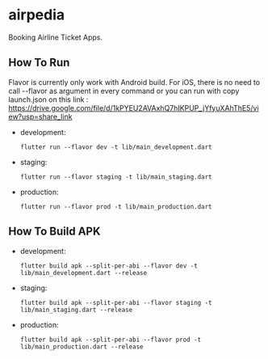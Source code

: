 # airpedia

Booking Airline Ticket Apps.

## How To Run

Flavor is currently only work with Android build. For iOS, there is no need to call --flavor as argument in every command or you can run with copy launch.json on this link : https://drive.google.com/file/d/1kPYEU2AVAxhQ7hIKPUP_jYfyuXAhThE5/view?usp=share_link

- development:
  ```
  flutter run --flavor dev -t lib/main_development.dart
  ```

- staging:
  ```
  flutter run --flavor staging -t lib/main_staging.dart
  ```

- production:
  ```
  flutter run --flavor prod -t lib/main_production.dart
  ```

## How To Build APK

- development:
  ```
  flutter build apk --split-per-abi --flavor dev -t lib/main_development.dart --release
  ```

- staging:
  ```
  flutter build apk --split-per-abi --flavor staging -t lib/main_staging.dart --release
  ```

- production:
  ```
  flutter build apk --split-per-abi --flavor prod -t lib/main_production.dart --release
  ```